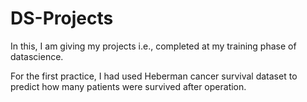 # DS-Projects
In this, I am giving my projects i.e., completed at my training phase of datascience.

For the first practice, I had used Heberman cancer survival dataset to predict how many patients were survived after operation.
